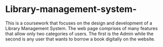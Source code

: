 # Library-management-system-
This is a coursework that focuses on the design and development of a Library Management System. The web page comprises of many features that allow only two categories of users. The first is the Admin while the second is any user that wants to borrow a book digitally on the website. 

